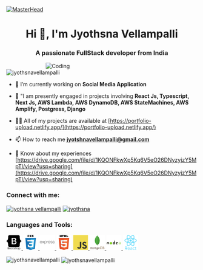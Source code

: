 
[![MasterHead](https://149351115.v2.pressablecdn.com/wp-content/uploads/2017/02/TheDeveloperCoverLetter.jpg)]()
<h1 align="center">Hi 👋, I'm Jyothsna Vellampalli</h1>
<h3 align="center">A passionate FullStack developer from India</h3>
<img align="right" alt="Coding" width="400" 
src="https://res.cloudinary.com/practicaldev/image/fetch/s--O0u1bNHs--/c_limit%2Cf_auto%2Cfl_progressive%2Cq_66%2Cw_880/https://miro.medium.com/max/1400/0%2APXf5ge7QCN9Ga_CL.gif"/>


<p align="left"> <img src="https://komarev.com/ghpvc/?username=jyothsnavellampalli&label=Profile%20views&color=0e75b6&style=flat" alt="jyothsnavellampalli" /> </p>

- 🔭 I’m currently working on **Social Media Application**

- 🌱 "I am presently engaged in projects involving **React Js, Typescript, Next Js, AWS Lambda, AWS DynamoDB, AWS StateMachines, AWS Amplify, Postgress, Django**

- 👨‍💻 All of my projects are available at [https://portfolio-upload.netlify.app/](https://portfolio-upload.netlify.app/)

- 📫 How to reach me **jyotshnavellampalli@gmail.com**

- 📄 Know about my experiences [https://drive.google.com/file/d/1KQONFkwXp5Kq6V5eO26DNyzyjzY5MpTI/view?usp=sharing](https://drive.google.com/file/d/1KQONFkwXp5Kq6V5eO26DNyzyjzY5MpTI/view?usp=sharing)

<h3 align="left">Connect with me:</h3>
<p align="left">
<a href="https://linkedin.com/in/jyothsna vellampalli" target="blank"><img align="center" src="https://raw.githubusercontent.com/rahuldkjain/github-profile-readme-generator/master/src/images/icons/Social/linked-in-alt.svg" alt="jyothsna vellampalli" height="30" width="40" /></a>
<a href="https://instagram.com/jyothsna" target="blank"><img align="center" src="https://raw.githubusercontent.com/rahuldkjain/github-profile-readme-generator/master/src/images/icons/Social/instagram.svg" alt="jyothsna" height="30" width="40" /></a>
</p>

<h3 align="left">Languages and Tools:</h3>
<p align="left"> <a href="https://getbootstrap.com" target="_blank" rel="noreferrer"> <img src="https://raw.githubusercontent.com/devicons/devicon/master/icons/bootstrap/bootstrap-plain-wordmark.svg" alt="bootstrap" width="40" height="40"/> </a> <a href="https://www.w3schools.com/css/" target="_blank" rel="noreferrer"> <img src="https://raw.githubusercontent.com/devicons/devicon/master/icons/css3/css3-original-wordmark.svg" alt="css3" width="40" height="40"/> </a> <a href="https://expressjs.com" target="_blank" rel="noreferrer"> <img src="https://raw.githubusercontent.com/devicons/devicon/master/icons/express/express-original-wordmark.svg" alt="express" width="40" height="40"/> </a> <a href="https://www.w3.org/html/" target="_blank" rel="noreferrer"> <img src="https://raw.githubusercontent.com/devicons/devicon/master/icons/html5/html5-original-wordmark.svg" alt="html5" width="40" height="40"/> </a> <a href="https://developer.mozilla.org/en-US/docs/Web/JavaScript" target="_blank" rel="noreferrer"> <img src="https://raw.githubusercontent.com/devicons/devicon/master/icons/javascript/javascript-original.svg" alt="javascript" width="40" height="40"/> </a> <a href="https://www.mongodb.com/" target="_blank" rel="noreferrer"> <img src="https://raw.githubusercontent.com/devicons/devicon/master/icons/mongodb/mongodb-original-wordmark.svg" alt="mongodb" width="40" height="40"/> </a> <a href="https://nodejs.org" target="_blank" rel="noreferrer"> <img src="https://raw.githubusercontent.com/devicons/devicon/master/icons/nodejs/nodejs-original-wordmark.svg" alt="nodejs" width="40" height="40"/> </a> <a href="https://reactjs.org/" target="_blank" rel="noreferrer"> <img src="https://raw.githubusercontent.com/devicons/devicon/master/icons/react/react-original-wordmark.svg" alt="react" width="40" height="40"/> </a> </p>

<p><img align="left" src="https://github-readme-stats.vercel.app/api/top-langs?username=jyothsnavellampalli&show_icons=true&locale=en&layout=compact" alt="jyothsnavellampalli" /></p>

<p>&nbsp;<img align="center" src="https://github-readme-stats.vercel.app/api?username=jyothsnavellampalli&show_icons=true&locale=en" alt="jyothsnavellampalli" /></p>
